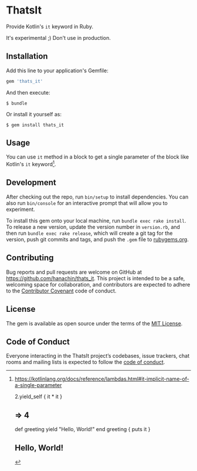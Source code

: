 # ThatsIt

Provide Kotlin's `it` keyword in Ruby.

It's experimental ;) Don't use in production.

## Installation

Add this line to your application's Gemfile:

```ruby
gem 'thats_it'
```

And then execute:

    $ bundle

Or install it yourself as:

    $ gem install thats_it

## Usage

You can use `it` method in a block to get a single parameter of the block like Kotlin's `it` keyword[^1].
[^1]: https://kotlinlang.org/docs/reference/lambdas.html#it-implicit-name-of-a-single-parameter


    2.yield_self { it * it }
    # => 4

    def greeting
      yield "Hello, World!"
    end
    greeting { puts it }
    # Hello, World!

## Development

After checking out the repo, run `bin/setup` to install dependencies. You can also run `bin/console` for an interactive prompt that will allow you to experiment.

To install this gem onto your local machine, run `bundle exec rake install`. To release a new version, update the version number in `version.rb`, and then run `bundle exec rake release`, which will create a git tag for the version, push git commits and tags, and push the `.gem` file to [rubygems.org](https://rubygems.org).

## Contributing

Bug reports and pull requests are welcome on GitHub at https://github.com/hanachin/thats_it. This project is intended to be a safe, welcoming space for collaboration, and contributors are expected to adhere to the [Contributor Covenant](http://contributor-covenant.org) code of conduct.

## License

The gem is available as open source under the terms of the [MIT License](https://opensource.org/licenses/MIT).

## Code of Conduct

Everyone interacting in the ThatsIt project’s codebases, issue trackers, chat rooms and mailing lists is expected to follow the [code of conduct](https://github.com/hanachin/thats_it/blob/master/CODE_OF_CONDUCT.md).
